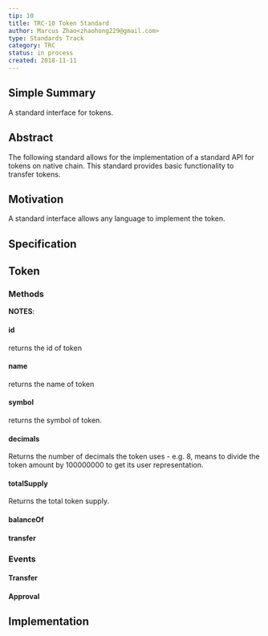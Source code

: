 ```yaml
---
tip: 10
title: TRC-10 Token Standard
author: Marcus Zhao<zhaohong229@gmail.com>
type: Standards Track
category: TRC
status: in process
created: 2018-11-11
---
```

## Simple Summary

A standard interface for tokens.


## Abstract

The following standard allows for the implementation of a standard API for tokens on native chain. This standard provides basic functionality to transfer tokens.

## Motivation
A standard interface allows any language to implement the token.
## Specification

## Token
### Methods

**NOTES**:

#### id
returns the id of token
#### name
returns the name of token
#### symbol
returns the symbol of token.
#### decimals
Returns the number of decimals the token uses - e.g. 8, means to divide the token amount by 100000000 to get its user representation.

#### totalSupply
Returns the total token supply.
#### balanceOf

#### transfer

### Events


#### Transfer

#### Approval

## Implementation
